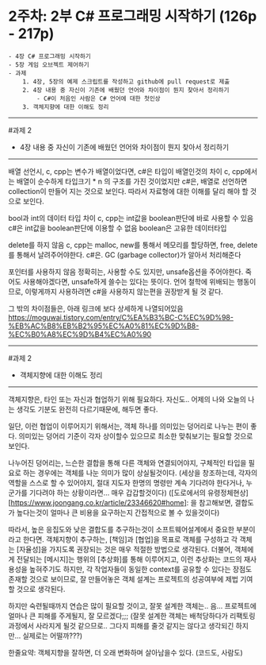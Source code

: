 # 2주차: 2부 C# 프로그래밍 시작하기 (126p - 217p)
    - 4장 C# 프로그래밍 시작하기
    - 5장 게임 오브젝트 제어하기
    - 과제
        1. 4장, 5장의 예제 스크립트를 작성하고 github에 pull request로 제출
        2. 4장 내용 중 자신이 기존에 배웠던 언어와 차이점이 뭔지 찾아서 정리하기
            - C#이 처음인 사람은 C# 언어에 대한 첫인상
        3. 객체지향에 대한 이해도 정리

---
#과제 2 
- 4장 내용 중 자신이 기존에 배웠던 언어와 차이점이 뭔지 찾아서 정리하기
---

배열 선언시, c, cpp는 변수가 배열이었다면, c#은 타입이 배열인것의 차이
c, cpp에서는 배열이 순수하게 타입크기 * n 의 구조를 가진 것이었지만
c#은, 배열로 선언하면 collection이 만들어 지는 것으로 보인다. 따라서 자료형에 대한 이해를 달리 해야 할 것으로 보인다.

bool과 int의 데이터 타입 차이
c, cpp는 int값을 boolean판단에 바로 사용할 수 있음
c#은 int값을 boolean판단에 이용할 수 없음 boolean은 고유한 데이터타입

delete를 하지 않음
c, cpp는 malloc, new를 통해서 메모리를 할당하면, free, delete를 통해서 날려주어야한다.
c#은. GC (garbage collector)가 알아서 처리해준다

포인터를 사용하지 않음
정확히는, 사용할 수도 있지만, unsafe옵션을 주어야한다. 죽어도 사용해야겠다면, unsafe하게 쓸수는 있다는 뜻이다.
언어 철학에 위배되는 행동이므로, 이렇게까지 사용하려면 c#을 사용하지 않는편을 권장받게 될 것 같다.


그 밖의 차이점들은, 아래 링크에 보다 상세하게 나열되어있음
https://moguwai.tistory.com/entry/C%EA%B3%BC-C%EC%9D%98-%EB%AC%B8%EB%B2%95%EC%A0%81%EC%9D%B8-%EC%B0%A8%EC%9D%B4%EC%A0%90


---
#과제 2 
- 객체지향에 대한 이해도 정리
---

객체지향은, 타인 또는 자신과 협업하기 위해 필요하다.
자신도.. 어제의 나와 오늘의 나는 생각도 기분도 완전히 다르기때문에, 해두면 좋다.

일단, 이런 협업이 이루어지기 위해서는, 객체 하나를 의미있는 덩어리로 나누는 편이 좋다.
의미있는 덩어리 기준이 각자 상이할수 있으므로 최소한 맞춰보기는 필요할 것으로 보인다.

나누어진 덩어리는, 느슨한 결합을 통해 다른 객체와 연결되어야지, 구체적인 타입을 필요로 하는 경우에는 객체를 나눈 의미가 많이 상실될것이다.
(세상을 창조하는데, 각자의 역할을 스스로 할 수 있어야지, 절대 지도자 한명의 명령만 계속 기다려야 한다거나, 누군가를 기다려야 하는 상황이라면… 매우 갑갑할것이다)
([도로에서의 유령정체현상][https://www.joongang.co.kr/article/23346620#home]: 을 참고해보면, 결합도가 높다는것이 얼마나 큰 비용을 요구하는지 간접적으로 볼 수 있을것이다)

따라서, 높은 응집도와 낮은 결합도를 추구하는것이 소프트웨어설계에서 중요한 부분이라고 한다면.
객체지향이 추구하는, [책임]과 [협업]을 목표로 객체를 구성하고 각 객체는 [자율성]을 가지도록 권장되는 것은 매우 적절한 방법으로 생각된다.
더불어, 객체에게 전달되는 [메시지]는 행위의 [추상화]를 통해 이루어지고, 이런 추상화는 코드의 재사용성을 높혀주기도 하지만,
각 작업자들이 동일한 context를 공유할 수 있다는 장점도 존재할 것으로 보이므로, 잘 만들어놓은 객체 설계는 프로젝트의 성공여부에 제법 기여할 것으로 생각된다.

하지만 숙련될때까지 연습은 많이 필요할 것이고, 잘못 설계한 객체는.. 음… 프로젝트에 얼마나 큰 피해를 주게될지, 잘 모르겠다;;; 
(잘못 설계한 객체는 배척당하다가 리팩토링 과정에서 사라지게 될것 같으므로.. 그다지 피해를 줄것 같지는 않다고 생각되긴 하지만… 실제로는 어떨까???)

한줄요약: 객체지향을 잘하면, 더 오래 변화하며 살아남을수 있다. (코드도, 사람도)
